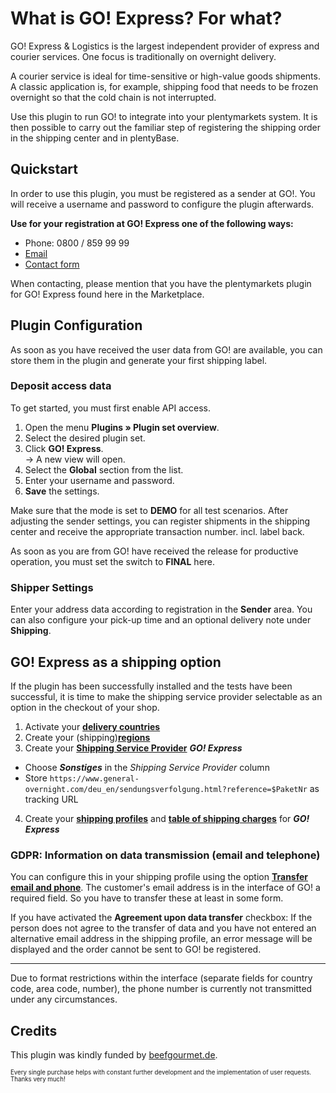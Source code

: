 # What is GO! Express? For what?

GO! Express & Logistics is the largest independent provider of express and courier services. One focus is traditionally on overnight delivery.

A courier service is ideal for time-sensitive or high-value goods shipments. A classic application is, for example, shipping food that needs to be frozen overnight so that the cold chain is not interrupted.

Use this plugin to run GO! to integrate into your plentymarkets system. It is then possible to carry out the familiar step of registering the shipping order in the shipping center and in plentyBase.

## Quickstart

In order to use this plugin, you must be registered as a sender at GO!. You will receive a username and password to configure the plugin afterwards.

**Use for your registration at GO! Express one of the following ways:**

- Phone: 0800 / 859 99 99
- [Email](mailto:info@general-overnight.com)
- [Contact form](https://www.general-overnight.com/deu_en/online-services/contact.html)

When contacting, please mention that you have the plentymarkets plugin for GO! Express found here in the Marketplace.

## Plugin Configuration

As soon as you have received the user data from GO! are available, you can store them in the plugin and generate your first shipping label.

### Deposit access data

To get started, you must first enable API access.

1. Open the menu **Plugins » Plugin set overview**.
2. Select the desired plugin set.
3. Click **GO! Express**.<br>→ A new view will open.
4. Select the **Global** section from the list.
5. Enter your username and password.
6. **Save** the settings.

Make sure that the mode is set to **DEMO** for all test scenarios. After adjusting the sender settings, you can register shipments in the shipping center and receive the appropriate transaction number. incl. label back.

As soon as you are from GO! have received the release for productive operation, you must set the switch to **FINAL** here.

### Shipper Settings

Enter your address data according to registration in the **Sender** area. You can also configure your pick-up time and an optional delivery note under **Shipping**.

## GO! Express as a shipping option

If the plugin has been successfully installed and the tests have been successful, it is time to make the shipping service provider selectable as an option in the checkout of your shop.

1. Activate your **[delivery countries](https://knowledge.plentymarkets.com/en/slp/fulfillment/versand-vorbereiten#100)**
2. Create your (shipping)**[regions](https://knowledge.plentymarkets.com/en/slp/fulfillment/versand-vorbereiten#400)**
3. Create your **[Shipping Service Provider](https://knowledge.plentymarkets.com/en/slp/fulfillment/versand-vorbereiten#800)** _**GO! Express**_
  * Choose _**Sonstiges**_ in the _Shipping Service Provider_ column
  * Store `https://www.general-overnight.com/deu_en/sendungsverfolgung.html?reference=$PaketNr` as tracking URL
4. Create your **[shipping profiles](https://knowledge.plentymarkets.com/en/slp/fulfillment/versand-vorbereiten#1000)** and **[table of shipping charges](https://knowledge.plentymarkets.com/en/slp/fulfillment/versand-vorbereiten#1500)** for _**GO! Express**_

### GDPR: Information on data transmission (email and telephone)

You can configure this in your shipping profile using the option **[Transfer email and phone](https://knowledge.plentymarkets.com/en/slp/business-entscheidungen/rechtliches/dsgvo#700)**. The customer's email address is in the interface of GO! a required field. So you have to transfer these at least in some form.

<div class="alert alert-warning" role="alert">
    If you have activated the <strong>Agreement upon data transfer</strong> checkbox: If the person does not agree to the transfer of data and you have not entered an alternative email address in the shipping profile, an error message will be displayed and the order cannot be sent to GO! be registered.
</div>

---

<div class="alert alert-danger" role="alert">
    Due to format restrictions within the interface (separate fields for country code, area code, number), the phone number is currently not transmitted under any circumstances.
</div>

## Credits

This plugin was kindly funded by [beefgourmet.de](https://www.beefgourmet.de/).

<sub><sup>Every single purchase helps with constant further development and the implementation of user requests. Thanks very much!</sup></sub>